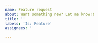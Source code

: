 ```yaml
---
name: Feature request
about: Want something new? Let me know!!
title: ''
labels: 'Is: Feature'
assignees: ''

---
```


<!-- please include your use case! ie, why this feature would be useful for you in particular -->
